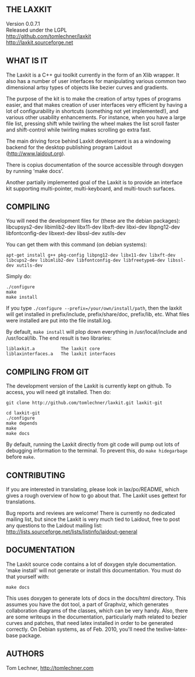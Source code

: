 
THE LAXKIT
---------------
Version 0.0.7.1  
Released under the LGPL  
http://github.com/tomlechner/laxkit  
http://laxkit.sourceforge.net  


WHAT IS IT
----------
The Laxkit is a C++ gui toolkit currently in the form of an Xlib wrapper.
It also has a number of user interfaces for manipulating various common two 
dimensional artsy types of objects like bezier curves and gradients.

The purpose of the kit is to make the creation of artsy types of programs
easier, and that makes creation of user interfaces very efficient by having
a lot of configurability in shortcuts (something not yet implemented!),
and various other usability enhancements.
For instance, when you have a large file list, pressing shift while 
twirling the wheel makes the list scroll faster and shift-control while
twirling makes scrolling go extra fast.

The main driving force behind Laxkit development is as a windowing
backend for the desktop publishing program Laidout (http://www.laidout.org).

There is copius documentation of the source accessible through doxygen by 
running 'make docs'.

Another partially implemented goal of the Laxkit is to provide an interface
kit supporting multi-pointer, multi-keyboard, and multi-touch surfaces.


COMPILING
---------
You will need the development files for (these are the debian packages):  
    libcupsys2-dev
    libimlib2-dev
    libx11-dev
    libxft-dev
    libxi-dev
    libpng12-dev
    libfontconfig-dev 
    libxext-dev
    libssl-dev
    xutils-dev
 
You can get them with this command (on debian systems):

    apt-get install g++ pkg-config libpng12-dev libx11-dev libxft-dev libcups2-dev libimlib2-dev libfontconfig-dev libfreetype6-dev libssl-dev xutils-dev

Simply do:

    ./configure
    make
    make install

If you type `./configure --prefix=/your/own/install/path`, then the laxkit will get
installed in prefix/include, prefix/share/doc, prefix/lib, etc.
What files were installed are put into the file install.log.

By default, `make install` will plop down everything in /usr/local/include and 
/usr/local/lib. The end result is two libraries:

    liblaxkit.a          The laxkit core      
    liblaxinterfaces.a   The laxkit interfaces


COMPILING FROM GIT
------------------
The development version of the Laxkit is currently kept on github. To access,
you will need git installed. Then do:

    git clone http://github.com/tomlechner/laxkit.git laxkit-git
    
    cd laxkit-git
    ./configure
    make depends
    make
    make docs

By default, running the Laxkit directly from git code will pump out lots of debugging information 
to the terminal. To prevent this, do `make hidegarbage` before `make`.


CONTRIBUTING
------------
If you are interested in translating, please look in lax/po/README, which gives
a rough overview of how to go about that. The Laxkit uses gettext for translations.

Bug reports and reviews are welcome!
There is currently no dedicated mailing list, but since the Laxkit is very much tied
to Laidout, free to post any questions to the Laidout mailing list:
 http://lists.sourceforge.net/lists/listinfo/laidout-general


DOCUMENTATION
-------------
The Laxkit source code contains a lot of doxygen style documentation.
'make install' will not generate or install this documentation. 
You must do that yourself with:

    make docs

This uses doxygen to generate lots of docs in the docs/html directory. This assumes you
have the dot tool, a part of Graphviz, which generates collaboration diagrams of the classes,
which can be very handy. Also, there are some writeups in the documentation, particularly math 
related to bezier curves and patches, that need latex installed in order to be generated 
correctly. On Debian systems, as of Feb. 2010, you'll need the texlive-latex-base package.


AUTHORS
-------
Tom Lechner, http://tomlechner.com

